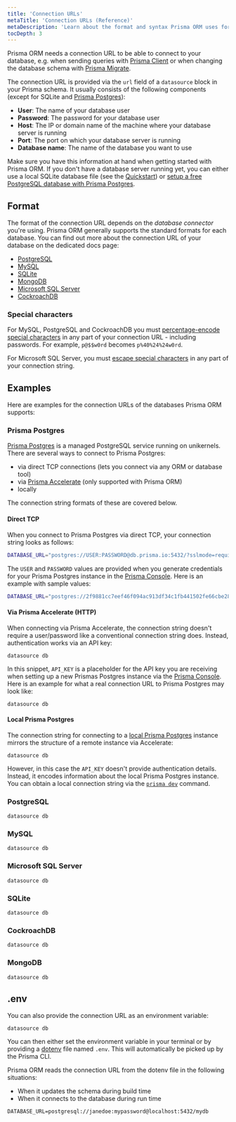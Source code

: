 ```yaml
---
title: 'Connection URLs'
metaTitle: 'Connection URLs (Reference)'
metaDescription: 'Learn about the format and syntax Prisma ORM uses for defining database connection URLs for PostgreSQL, MySQL and SQLite.'
tocDepth: 3
---
```


Prisma ORM needs a connection URL to be able to connect to your database, e.g. when sending queries with [Prisma Client](/orm/prisma-client) or when changing the database schema with [Prisma Migrate](/orm/prisma-migrate).

The connection URL is provided via the `url` field of a `datasource` block in your Prisma schema. It usually consists of the following components (except for SQLite and [Prisma Postgres](/postgres)):

- **User**: The name of your database user
- **Password**: The password for your database user
- **Host**: The IP or domain name of the machine where your database server is running
- **Port**: The port on which your database server is running
- **Database name**: The name of the database you want to use

Make sure you have this information at hand when getting started with Prisma ORM. If you don't have a database server running yet, you can either use a local SQLite database file (see the [Quickstart](/getting-started/quickstart-sqlite)) or [setup a free PostgreSQL database with Prisma Postgres](/postgres).

## Format

The format of the connection URL depends on the _database connector_ you're using. Prisma ORM generally supports the standard formats for each database. You can find out more about the connection URL of your database on the dedicated docs page:

- [PostgreSQL](/orm/overview/databases/postgresql)
- [MySQL](/orm/overview/databases/mysql)
- [SQLite](/orm/overview/databases/sqlite)
- [MongoDB](/orm/overview/databases/mongodb)
- [Microsoft SQL Server](/orm/overview/databases/sql-server)
- [CockroachDB](/orm/overview/databases/cockroachdb)

### Special characters

For MySQL, PostgreSQL and CockroachDB you must [percentage-encode special characters](https://developer.mozilla.org/en-US/docs/Glossary/Percent-encoding) in any part of your connection URL - including passwords. For example, `p@$$w0rd` becomes `p%40%24%24w0rd`.

For Microsoft SQL Server, you must [escape special characters](/orm/overview/databases/sql-server#connection-details) in any part of your connection string.

## Examples

Here are examples for the connection URLs of the databases Prisma ORM supports:

### Prisma Postgres

[Prisma Postgres](/postgres) is a managed PostgreSQL service running on unikernels. There are several ways to connect to Prisma Postgres: 

- via direct TCP connections (lets you connect via any ORM or database tool)
- via [Prisma Accelerate](/accelerate) (only supported with Prisma ORM)
- locally

The connection string formats of these are covered below.

#### Direct TCP

When you connect to Prisma Postgres via direct TCP, your connection string looks as follows:

```bash
DATABASE_URL="postgres://USER:PASSWORD@db.prisma.io:5432/?sslmode=require"
```

The `USER` and `PASSWORD` values are provided when you generate credentials for your Prisma Postgres instance in the [Prisma Console](https://console.prisma.io). Here is an example with sample values:

```bash
DATABASE_URL="postgres://2f9881cc7eef46f094ac913df34c1fb441502fe66cbe28cc48998d4e6b20336b:sk_QZ3u8fMPFfBzOID4ol-mV@db.prisma.io:5432/?sslmode=require"
```

#### Via Prisma Accelerate (HTTP)

When connecting via Prisma Accelerate, the connection string doesn't require a user/password like a conventional connection string does. Instead, authentication works via an API key:

```prisma file=schema.prisma
datasource db  
```

In this snippet, `API_KEY` is a placeholder for the API key you are receiving when setting up a new Prismas Postgres instance via the [Prisma Console](https://console.prisma.io). Here is an example for what a real connection URL to Prisma Postgres may look like:

```prisma file=schema.prisma
datasource db 
```

#### Local Prisma Postgres

The connection string for connecting to a [local Prisma Postgres](/postgres/database/local-development) instance mirrors the structure of a remote instance via Accelerate:

```prisma file=schema.prisma
datasource db  
```

However, in this case the `API_KEY` doesn't provide authentication details. Instead, it encodes information about the local Prisma Postgres instance. You can obtain a local connection string via the [`prisma dev`](/orm/reference/prisma-cli-reference#dev) command.

### PostgreSQL

```prisma file=schema.prisma
datasource db 
```

### MySQL

```prisma file=schema.prisma
datasource db 
```

### Microsoft SQL Server

```prisma file=schema.prisma
datasource db 
```

### SQLite

```prisma file=schema.prisma
datasource db 
```

### CockroachDB

```prisma file=schema.prisma
datasource db 
```

### MongoDB

```prisma file=schema.prisma
datasource db 
```

## .env

You can also provide the connection URL as an environment variable:

```prisma file=schema.prisma
datasource db 
```

You can then either set the environment variable in your terminal or by providing a [dotenv](https://github.com/motdotla/dotenv) file named `.env`. This will automatically be picked up by the Prisma CLI.

Prisma ORM reads the connection URL from the dotenv file in the following situations:

- When it updates the schema during build time
- When it connects to the database during run time

```
DATABASE_URL=postgresql://janedoe:mypassword@localhost:5432/mydb
```